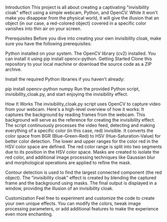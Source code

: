 Introduction
This project is all about creating a captivating "invisibility cloak" effect using a simple webcam, Python, and OpenCV. While it won't make you disappear from the physical world, it will give the illusion that an object (in our case, a red-colored object) covered in a specific color vanishes into thin air on your screen.

Prerequisites
Before you dive into creating your own invisibility cloak, make sure you have the following prerequisites:

Python installed on your system.
The OpenCV library (cv2) installed. You can install it using pip install opencv-python.
Getting Started
Clone this repository to your local machine or download the source code as a ZIP archive.

Install the required Python libraries if you haven't already:

pip install opencv-python numpy
Run the provided Python script, invisibility_cloak.py, and start enjoying the invisibility effect.

How It Works
The invisibility_cloak.py script uses OpenCV to capture video from your webcam. Here's a high-level overview of how it works:
It captures the background by reading frames from the webcam. This background will serve as the reference for creating the invisibility effect.
The script continuously processes the video feed, detecting and making everything of a specific color (in this case, red) invisible.
It converts the color space from BGR (Blue-Green-Red) to HSV (Hue-Saturation-Value) for better color detection.
The lower and upper ranges for the color red in the HSV color space are defined. The red color range is split into two segments due to its position in the HSV color space.
Masks are created to isolate the red color, and additional image processing techniques like Gaussian blur and morphological operations are applied to refine the mask.

Contour detection is used to find the largest connected component (the red object).
The "invisibility cloak" effect is created by blending the captured frame and the background using masks.
The final output is displayed in a window, providing the illusion of an invisibility cloak.

Customization
Feel free to experiment and customize the code to create your own unique effects. You can modify the colors, tweak image processing parameters, or add additional features to make the experience even more enchanting.
